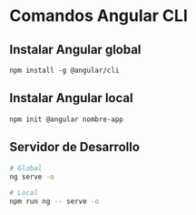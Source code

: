 # Comandos Angular CLI

## Instalar Angular global

```
npm install -g @angular/cli
```

## Instalar Angular local

```
npm init @angular nombre-app
```

## Servidor de Desarrollo

```bash
# Global
ng serve -o

# Local
npm run ng -- serve -o
```